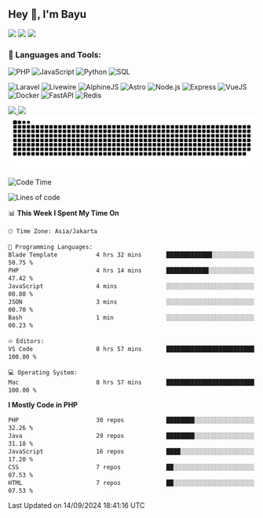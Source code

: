 ## Hey 👋, I'm Bayu 

<a href="mailto:bayurifkialgh@gmail.com" target="_blank"><img src="https://img.shields.io/badge/-Gmail-red?style=flat&logo=Gmail&logoColor=white"/></a>
<a href="https://t.me/bayurifkialgh" target="_blank"><img src="https://img.shields.io/badge/-Telegram-0077B5?style=flat&logo=Telegram&logoColor=white"/></a>
<a href="https://projects.co.id/public/browse_users/view/8d311e/bayurifkialgh" target="_blank"><img src="https://img.shields.io/badge/project.co.id-orange"/></a>


### 🔨 Languages and Tools:

![PHP](https://img.shields.io/badge/-PHP-000?&logo=PHP)
![JavaScript](https://img.shields.io/badge/-JavaScript-000?&logo=JavaScript)
![Python](https://img.shields.io/badge/-Python-000?&logo=Python)
![SQL](https://img.shields.io/badge/-SQL-000?&logo=MySQL)

![Laravel](https://img.shields.io/badge/-Laravel-000?&logo=Laravel)
![Livewire](https://img.shields.io/badge/-Livewire-000?&logo=Livewire&logoColor=red)
![AlphineJS](https://img.shields.io/badge/-AlphineJS-000?&logo=alphine.js)
![Astro](https://img.shields.io/badge/-Astro-000?&logo=astro)
![Node.js](https://img.shields.io/badge/-Node.js-000?&logo=node.js)
![Express](https://img.shields.io/badge/-Express.js-000?&logo=express.js)
![VueJS](https://img.shields.io/badge/-VueJS-000?&logo=vue.js)
![Docker](https://img.shields.io/badge/-Docker-000?&logo=Docker)
![FastAPI](https://img.shields.io/badge/-FastAPI-000?&logo=FastAPI)
![Redis](https://img.shields.io/badge/-Redis-000?&logo=Redis)

<a href="https://bayurifki.vercel.app" target="_blank">
  <img height="137px" src="https://github-readme-stats.vercel.app/api?username=bayurifkialghifari&hide_title=true&hide_border=true&show_icons=true&include_all_commits=true&count_private=true&line_height=21" /><!-- wi*quL3fcV -->
  <img height="137px" src="https://github-readme-stats.vercel.app/api/top-langs/?username=bayurifkialghifari&hide=html&hide_title=true&hide_border=true&layout=compact&langs_count=6&exclude_repo=comp426,Redventures-Movie-Quotes&text_color=000&icon_color=fff" />
</a>

<br />

<picture>
  <source media="(prefers-color-scheme: dark)" srcset="https://raw.githubusercontent.com/bayurifkialghifari/BayuRifkiAlghifari/output/github-contribution-grid-snake-dark.svg">
  <source media="(prefers-color-scheme: light)" srcset="https://raw.githubusercontent.com/bayurifkialghifari/BayuRifkiAlghifari/output/github-contribution-grid-snake.svg">
  <img alt="github contribution grid snake animation" src="https://raw.githubusercontent.com/bayurifkialghifari/BayuRifkiAlghifari/output/github-contribution-grid-snake.svg">
</picture>

<br />

<!--START_SECTION:waka-->
![Code Time](http://img.shields.io/badge/Code%20Time-104%20hrs%2049%20mins-blue)

![Lines of code](https://img.shields.io/badge/From%20Hello%20World%20I%27ve%20Written-7.1%20million%20lines%20of%20code-blue)

📊 **This Week I Spent My Time On** 

```text
🕑︎ Time Zone: Asia/Jakarta

💬 Programming Languages: 
Blade Template           4 hrs 32 mins       █████████████░░░░░░░░░░░░   50.75 % 
PHP                      4 hrs 14 mins       ████████████░░░░░░░░░░░░░   47.42 % 
JavaScript               4 mins              ░░░░░░░░░░░░░░░░░░░░░░░░░   00.80 % 
JSON                     3 mins              ░░░░░░░░░░░░░░░░░░░░░░░░░   00.70 % 
Bash                     1 min               ░░░░░░░░░░░░░░░░░░░░░░░░░   00.23 % 

🔥 Editors: 
VS Code                  8 hrs 57 mins       █████████████████████████   100.00 % 

💻 Operating System: 
Mac                      8 hrs 57 mins       █████████████████████████   100.00 % 
```

**I Mostly Code in PHP** 

```text
PHP                      30 repos            ████████░░░░░░░░░░░░░░░░░   32.26 % 
Java                     29 repos            ████████░░░░░░░░░░░░░░░░░   31.18 % 
JavaScript               16 repos            ████░░░░░░░░░░░░░░░░░░░░░   17.20 % 
CSS                      7 repos             ██░░░░░░░░░░░░░░░░░░░░░░░   07.53 % 
HTML                     7 repos             ██░░░░░░░░░░░░░░░░░░░░░░░   07.53 % 
```




 Last Updated on 14/09/2024 18:41:16 UTC
<!--END_SECTION:waka-->
